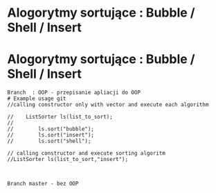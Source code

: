 # Alogorytmy sortujące : Bubble / Shell / Insert
# Alogorytmy sortujące : Bubble / Shell / Insert
    Branch  : OOP - przepisanie apliacji do OOP
    # Example usage git
    //calling constructor only with vector and execute each algorithm

    //    ListSorter ls(list_to_sort);
    //
    //        ls.sort("bubble");
    //        ls.sort("insert");
    //        ls.sort("shell");

    // calling constructor and execute sorting algoritm
    //ListSorter ls(list_to_sort,"insert");



    Branch master - bez OOP